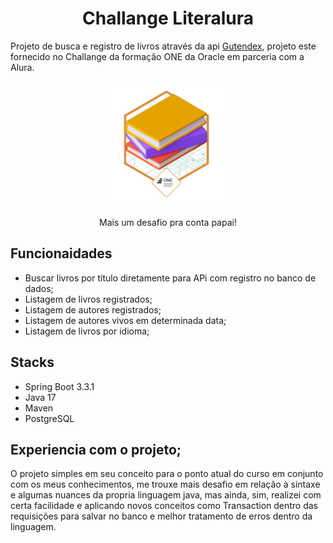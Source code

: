 <h1 style="text-align: center">Challange Literalura</h1>

Projeto de busca e registro de livros através da api [Gutendex](https://gutendex.com), projeto este fornecido no Challange da formação ONE da Oracle em parceria com a Alura.

<p style="text-align: center"><img src="./badge_literalura.png" style="width: 200px"></p>
<p style="text-align: center">Mais um desafio pra conta papai!</p>


## Funcionaidades

- Buscar livros por título diretamente para APi com registro no banco de dados;
- Listagem de livros registrados;
- Listagem de autores registrados;
- Listagem de autores vivos em determinada data;
- Listagem de livros por idioma;

## Stacks

- Spring Boot 3.3.1
- Java 17
- Maven
- PostgreSQL


## Experiencia com o projeto;

O projeto simples em seu conceito para o ponto atual do curso em conjunto com os meus conhecimentos, me trouxe mais desafio em relação à sintaxe e algumas nuances da propria linguagem java, mas ainda, sim, realizei com certa facilidade e aplicando novos conceitos como Transaction dentro das requisições para salvar no banco e melhor tratamento de erros dentro da linguagem.